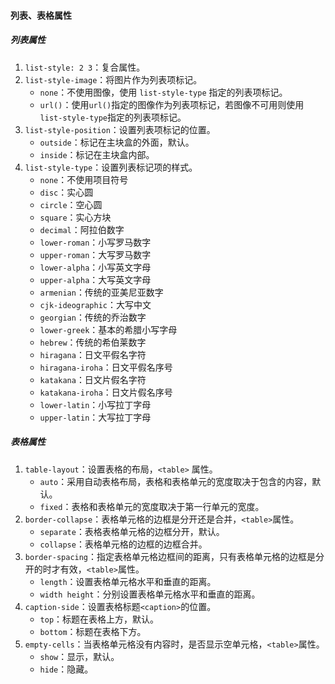 #### 列表、表格属性

##### 列表属性

1. `list-style: 2 3`：复合属性。
2. `list-style-image`：将图片作为列表项标记。
   - `none`：不使用图像，使用 `list-style-type` 指定的列表项标记。
   - `url()`：使用`url()`指定的图像作为列表项标记，若图像不可用则使用`list-style-type`指定的列表项标记。
3. `list-style-position`：设置列表项标记的位置。
   - `outside`：标记在主块盒的外面，默认。
   - `inside`：标记在主块盒内部。
4. `list-style-type`：设置列表标记项的样式。
   - `none`：不使用项目符号
   - `disc`：实心圆
   - `circle`：空心圆
   - `square`：实心方块
   - `decimal`：阿拉伯数字
   - `lower-roman`：小写罗马数字
   - `upper-roman`：大写罗马数字
   - `lower-alpha`：小写英文字母
   - `upper-alpha`：大写英文字母
   - `armenian`：传统的亚美尼亚数字
   - `cjk-ideographic`：大写中文
   - `georgian`：传统的乔治数字
   - `lower-greek`：基本的希腊小写字母
   - `hebrew`：传统的希伯莱数字
   - `hiragana`：日文平假名字符
   - `hiragana-iroha`：日文平假名序号
   - `katakana`：日文片假名字符
   - `katakana-iroha`：日文片假名序号
   - `lower-latin`：小写拉丁字母
   - `upper-latin`：大写拉丁字母

##### 表格属性

1. `table-layout`：设置表格的布局，`<table>` 属性。
   - `auto`：采用自动表格布局，表格和表格单元的宽度取决于包含的内容，默认。
   - `fixed`：表格和表格单元的宽度取决于第一行单元的宽度。
2. `border-collapse`：表格单元格的边框是分开还是合并，`<table>`属性。
   - `separate`：表格表格单元格的边框分开，默认。
   - `collapse`：表格单元格的边框的边框合并。
3. `border-spacing`：指定表格单元格边框间的距离，只有表格单元格的边框是分开的时才有效，`<table>`属性。
   - `length`：设置表格单元格水平和垂直的距离。
   - `width height`：分别设置表格单元格水平和垂直的距离。
4. `caption-side`：设置表格标题`<caption>`的位置。
   - `top`：标题在表格上方，默认。
   - `bottom`：标题在表格下方。
5. `empty-cells`：当表格单元格没有内容时，是否显示空单元格，`<table>`属性。
   - `show`：显示，默认。
   - `hide`：隐藏。